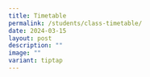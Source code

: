 ```yaml
---
title: Timetable
permalink: /students/class-timetable/
date: 2024-03-15
layout: post
description: ""
image: ""
variant: tiptap
---
```

<p></p>